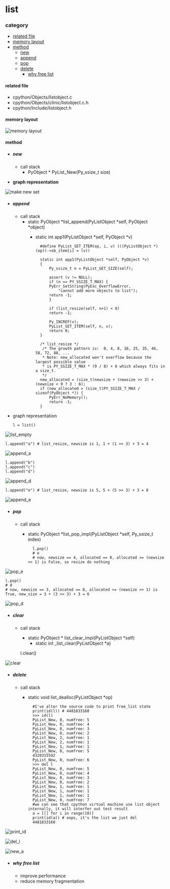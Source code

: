 # list

### category

* [related file](#related-file)
* [memory layout](#memory-layout)
* [method](#method)
	* [new](#new)
	* [append](#append)
	* [pop](#pop)
	* [delete](#delete)
		* [why free list](#why-free-list)

#### related file
* cpython/Objects/listobject.c
* cpython/Objects/clinic/listobject.c.h
* cpython/Include/listobject.h

#### memory layout

![memory layout](https://img-blog.csdnimg.cn/20190214101628263.png?x-oss-process=image/watermark,type_ZmFuZ3poZW5naGVpdGk,shadow_10,text_aHR0cHM6Ly9ibG9nLmNzZG4ubmV0L3FxXzMxNzIwMzI5,size_16,color_FFFFFF,t_70)

#### method

* ##### **new**
    * call stack
	    * PyObject * PyList_New(Py_ssize_t size)

* **graph representation**

![make new set](https://github.com/zpoint/Cpython-Internals/blob/master/BasicObject/set/make_new_set.png)

* ##### **append**
    * call stack
        * static PyObject *list_append(PyListObject *self, PyObject *object)
		    * static int app1(PyListObject *self, PyObject *v)


					#define PyList_SET_ITEM(op, i, v) (((PyListObject *)(op))->ob_item[i] = (v))

					static int app1(PyListObject *self, PyObject *v)
					{
					    Py_ssize_t n = PyList_GET_SIZE(self);

					    assert (v != NULL);
					    if (n == PY_SSIZE_T_MAX) {
						PyErr_SetString(PyExc_OverflowError,
						    "cannot add more objects to list");
						return -1;
					    }

					    if (list_resize(self, n+1) < 0)
						return -1;

					    Py_INCREF(v);
					    PyList_SET_ITEM(self, n, v);
					    return 0;
					}

					/* list_resize */
					 /* The growth pattern is:  0, 4, 8, 16, 25, 35, 46, 58, 72, 88, ...
					 * Note: new_allocated won't overflow because the largest possible value
					 * is PY_SSIZE_T_MAX * (9 / 8) + 6 which always fits in a size_t.
					 */
					new_allocated = (size_t)newsize + (newsize >> 3) + (newsize < 9 ? 3 : 6);
					if (new_allocated > (size_t)PY_SSIZE_T_MAX / sizeof(PyObject *)) {
					    PyErr_NoMemory();
					    return -1;
					}


* graph representation


      l = list()

![list_empty](https://github.com/zpoint/Cpython-Internals/blob/master/BasicObject/list/list_empty.png)


    l.append("a") # list_resize, newsize is 1, 1 + (1 >> 3) + 3 = 4

![append_a](https://github.com/zpoint/Cpython-Internals/blob/master/BasicObject/list/append_a.png)

    l.append("b")
    l.append("c")
    l.append("d")

![append_d](https://github.com/zpoint/Cpython-Internals/blob/master/BasicObject/list/append_d.png)

    l.append("e") # list_resize, newsize is 5, 5 + (5 >> 3) + 3 = 8

![append_e](https://github.com/zpoint/Cpython-Internals/blob/master/BasicObject/list/append_e.png)

* ##### **pop**
    * call stack
        * static PyObject *list_pop_impl(PyListObject *self, Py_ssize_t index)


				l.pop()
				# e
				# now, newsize == 4, allocated == 8, allocated >= (newsize >> 1) is False, so resize do nothing

![pop_e](https://github.com/zpoint/Cpython-Internals/blob/master/BasicObject/list/pop_e.png)

    l.pop()
    # d
    # now, newsize == 3, allocated == 8, allocated >= (newsize >> 1) is True, new_size = 3 + (3 >> 3) + 3 = 6

![pop_d](https://github.com/zpoint/Cpython-Internals/blob/master/BasicObject/list/pop_d.png)

* ##### **clear**
    * call stack
        * static PyObject * list_clear_impl(PyListObject *self)
        	* static int _list_clear(PyListObject *a)


    	l.clear()

![clear](https://github.com/zpoint/Cpython-Internals/blob/master/BasicObject/list/clear.png)

* ##### **delete**
    * call stack
        * static void list_dealloc(PyListObject *op)



				#I've alter the source code to print free_list state
				print(id(l)) # 4481833160
				>>> id(l)
				PyList_New, 0, numfree: 5
				PyList_New, 0, numfree: 4
				PyList_New, 0, numfree: 3
				PyList_New, 0, numfree: 2
				PyList_New, 2, numfree: 1
				PyList_New, 2, numfree: 1
				PyList_New, 1, numfree: 1
				PyList_New, 0, numfree: 5
				4320315592
				PyList_New, 0, numfree: 6
				>>> del l
				PyList_New, 0, numfree: 5
				PyList_New, 0, numfree: 4
				PyList_New, 0, numfree: 3
				PyList_New, 0, numfree: 2
				PyList_New, 1, numfree: 1
				PyList_New, 1, numfree: 1
				PyList_New, 1, numfree: 1
				PyList_New, 0, numfree: 7
				#we can see that cpython virtual machine use list object internally, it will interfer out test result
				a = [[] for i in range(10)]
				print(id(a)) # oops, it's the list we just del
				4481833160
				

![print_id](https://github.com/zpoint/Cpython-Internals/blob/master/BasicObject/list/print_id.png)

![del_l](https://github.com/zpoint/Cpython-Internals/blob/master/BasicObject/list/del_l.png)

![new_a](https://github.com/zpoint/Cpython-Internals/blob/master/BasicObject/list/new_a.png)

* ##### **why free list**
    * improve performance
    * reduce memory fragmentation
